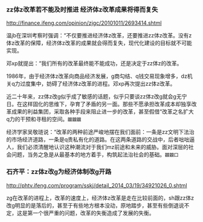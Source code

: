 ### zz体z改革若不能及时推进 经济体z改革成果将得而复失
http://finance.ifeng.com/opinion/zjgc/20101011/2693414.shtml

温jb在深圳考察时强调：“不仅要推进经济体z改革，还要推进zz体z改革。没有z体z改革的保障，经济体z改革的成果就会得而复失，现代化建设的目标就不可能实现。

邓xp就提出：“我们所有的改革最终能不能成功，还是决定于zz体z的改革。

1986年，由于经济体z改革向商品经济发展，g商勾结、q钱交易现象增多，dz机关q力过度集中，妨碍了经济体z改革的进程。邓xp再次提出zz体z改革。

近二十年来，zz体z改g似乎成了敏感的话题，似乎只要谈zz体z改g就会g无宁日。在这样固化的思维下，孕育了矛盾的另一面。那些不愿承担改革成本却独享改革成果的利益集团，采取各种手段来阻止进一步的改革，甚至假借“改革之名扩大q力的干预和寻租的空间。`龖龖龖`

经济学家吴敬琏说：“改革的两种前途严峻地摆在我们面前：一条是zz文明下法治的市场经济道路，一条是q贵私有化的道路。在这两条道路的交战中，后者咄咄逼人，我们必须清醒地认识这种潮流对于我们mz前途和未来的威胁。面对深层的社会问题，当务之急是从最基本的地方着手，构筑起法治社会的基础。`龖龖囗`

### 石齐平：zz体z改g为经济体制改g开路
http://phtv.ifeng.com/program/sskj/detail_2014_03/19/34921026_0.shtml

zg在改革的进程上，改革的速度上，经济体z改革是走在比较前面的，sh跟zz体z改g明显的是落后的，甚至于有些地方根本没动，原地踏步，甚至有些倒退说不定，这是第一个很严重的问题，改革的失衡造成了发展的失衡。
